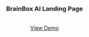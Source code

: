 <div id="top"></div>

<!-- PROJECT LOGO -->
<br />
<div align="center">
  
  <h3 align="center">BrainBox AI Landing Page</h3>

  <p align="center">
    <br />
    <a href="https://j0suke.github.io/Brainbox-AI/">View Demo</a>
  </p>
</div>
